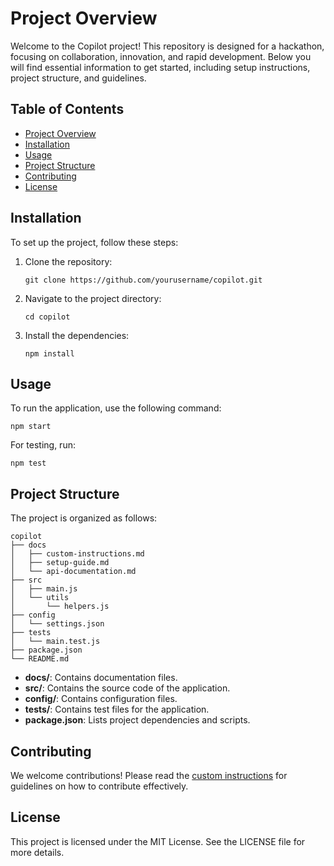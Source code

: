 # Project Overview

Welcome to the Copilot project! This repository is designed for a hackathon, focusing on collaboration, innovation, and rapid development. Below you will find essential information to get started, including setup instructions, project structure, and guidelines.

## Table of Contents

- [Project Overview](#project-overview)
- [Installation](#installation)
- [Usage](#usage)
- [Project Structure](#project-structure)
- [Contributing](#contributing)
- [License](#license)

## Installation

To set up the project, follow these steps:

1. Clone the repository:
   ```
   git clone https://github.com/yourusername/copilot.git
   ```
2. Navigate to the project directory:
   ```
   cd copilot
   ```
3. Install the dependencies:
   ```
   npm install
   ```

## Usage

To run the application, use the following command:
```
npm start
```

For testing, run:
```
npm test
```

## Project Structure

The project is organized as follows:

```
copilot
├── docs
│   ├── custom-instructions.md
│   ├── setup-guide.md
│   └── api-documentation.md
├── src
│   ├── main.js
│   └── utils
│       └── helpers.js
├── config
│   └── settings.json
├── tests
│   └── main.test.js
├── package.json
└── README.md
```

- **docs/**: Contains documentation files.
- **src/**: Contains the source code of the application.
- **config/**: Contains configuration files.
- **tests/**: Contains test files for the application.
- **package.json**: Lists project dependencies and scripts.

## Contributing

We welcome contributions! Please read the [custom instructions](docs/custom-instructions.md) for guidelines on how to contribute effectively.

## License

This project is licensed under the MIT License. See the LICENSE file for more details.